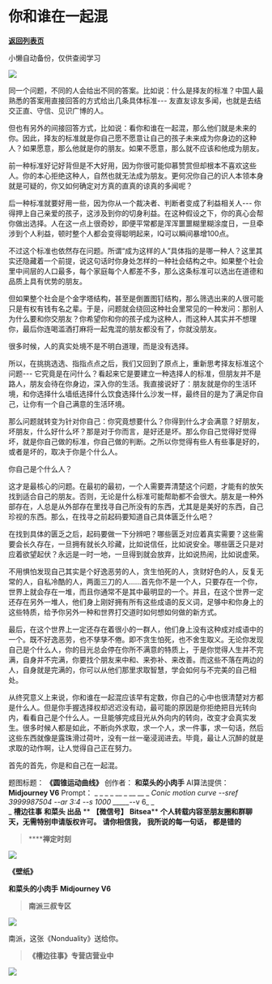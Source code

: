 # 你和谁在一起混

[**返回列表页**](/gzh/槽边往事)

小懒自动备份，仅供查阅学习

![](https://mmbiz.qpic.cn/mmbiz_jpg/Ia6gU9JNtkqKHBqCsQXRn4JDIwbc8doc7MYJboBdJr9dx3sgT9y22jbfU2e3icm3ezv1lnfQE34e83fmtsc57rQ/640?wx_fmt=jpeg&from;=appmsg)

同一个问题，不同的人会给出不同的答案。比如说：什么是择友的标准？中国人最熟悉的答案用直接回答的方式给出几条具体标准---
友直友谅友多闻，也就是去结交正直、守信、见识广博的人。

但也有另外的间接回答方式，比如说：看你和谁在一起混，那么他们就是未来的你。因此，择友的标准就是你自己愿不愿意让自己的孩子未来成为你身边的这种人？如果愿意，那么他就是你的朋友。如果不愿意，那么就不应该和他成为朋友。  

前一种标准好记好背但是不大好用，因为你很可能仰慕赞赏但却根本不喜欢这些人。你的本心拒绝这种人，自然也就无法成为朋友。更何况你自己的识人本领本身就是可疑的，你又如何确定对方真的直真的谅真的多闻呢？

后一种标准就要好用一些，因为你从一个裁决者、判断者变成了利益相关人---
你得押上自己亲爱的孩子，这涉及到你的切身利益。在这种假设之下，你的真心会帮你做出选择。人在这一点上很奇妙，即便平常都是浑浑噩噩糊里糊涂度日，一旦牵涉到个人利益，顿时整个人都会变得聪明起来，IQ可以瞬间暴增100点。  

不过这个标准也依然存在问题。所谓“成为这样的人”具体指的是哪一种人？这里其实还隐藏着一个前提，说这句话时你身处怎样的一种社会结构之中。如果整个社会里中间层的人口最多，每个家庭每个人都差不多，那么这条标准可以选出在道德和品质上具有优势的朋友。  

但如果整个社会是个金字塔结构，甚至是倒置图钉结构，那么筛选出来的人很可能只是有权有钱有名之辈。于是，问题就会绕回这种社会里常见的一种发问：那别人为什么要和你交朋友？你希望你和你的孩子成为这种人，而这种人其实并不想理你，最后你连喝滥酒打麻将一起鬼混的朋友都没有了，你就没朋友。

很多时候，人的真实处境不是不明白道理，而是没有选择。

所以，在挑挑选选、指指点点之后，我们又回到了原点上，重新思考择友标准这个问题---
它究竟是在问什么？看起来它是要建立一种选择人的标准，但朋友并不是路人，朋友会待在你身边，深入你的生活。我直接说好了：朋友就是你的生活环境，和你选择什么墙纸选择什么饮食选择什么沙发一样，最终目的是为了满足你自己，让你有一个自己满意的生活环境。  

那么问题就转变为针对你自己：你究竟想要什么？你得到什么才会满意？好朋友，坏朋友，什么好什么坏？那是对于你而言，是好还是坏。那么你自己觉得好觉得坏，就是你自己做的标准，你自己做的判断。之所以你觉得有些人有些事是好的，或者是坏的，取决于你是个什么人。

你自己是个什么人？  

这才是最核心的问题。在最初的最初，一个人需要弄清楚这个问题，才能有的放矢找到适合自己的朋友。否则，无论是什么标准可能帮助都不会很大。朋友是一种外部存在，人总是从外部存在里找寻自己所没有的东西，尤其是是美好的东西，自己珍视的东西。那么，在找寻之前起码要知道自己具体匮乏什么吧？  

在找到具体的匮乏之后，起码要做一下分辨吧？哪些匮乏对应着真实需要？这些需要会长久存在，一旦拥有就长久珍藏，比如说信任，比如说安全。哪些匮乏只是对应着欲望起伏？永远是一时一地，一旦得到就会放弃，比如说热闹，比如说虚荣。

不用惧怕发现自己其实是个好逸恶劳的人，贪生怕死的人，贪财好色的人，反复无常的人，自私冷酷的人，两面三刀的人......首先你不是一个人，只要存在一个你，世界上就会存在一堆，而且你通常不是其中最明显的一个。并且，在这个世界一定还存在另外一堆人，他们身上刚好拥有所有这些成语的反义词，足够中和你身上的这些特质，给予你另外一种和世界打交道时如何想如何做的新方式。  

最后，在这个世界上一定还存在着很小的一群人，他们身上没有这种成对成语中的一个。既不好逸恶劳，也不孳孳不倦。即不贪生怕死，也不舍生取义。无论你发现自己是个什么人，你的目光总会停在你所不满意的特质上，于是你觉得人生并不完满，自身并不完满，你要找个朋友来中和、来弥补、来改善。而这些不落在两边的人，自身就是完满的，你可以从他们那里求取智慧，学会如何与不完美的自己相处。

从终究意义上来说，你和谁在一起混应该早有定数，你自己的心中也很清楚对方都是什么人。但是你手握选择权却迟迟没有动，最可能的原因是你拒绝把目光转向内，看看自己是个什么人。一旦能够完成目光从外向内的转向，改变才会真实发生。很多时候人都是如此，不断向外求取，求一个人，求一件事，求一句话，然后这些东西就像是露珠滑过荷叶，没有一丝一毫浸润进去。毕竟，最让人沉醉的就是求取的动作啊，让人觉得自己正在努力。  

首先的首先，你是和自己在一起混。

  

题图标题： **《圆锥运动曲线》** 创作者： **和菜头的小肉手** AI算法提供： **Midjourney V6** Prompt： _ _ _ _
__ _ __ __ _ _Conic motion curve --sref 3999987504 --ar 3:4 --s 1000 _____-_-v
6_ _  
_ **槽边往事** **和菜头 出品** ** **【微信号】** **Bitsea**** **个人转载内容至朋友圈和群聊天，无需特别申请版权许可。**
**请你相信我，** **我所说的每一句话，** **都是错的**

>  ******禅定时刻**

![](https://mmbiz.qpic.cn/mmbiz_jpg/Ia6gU9JNtkqKHBqCsQXRn4JDIwbc8dock0kgGDN1IhPIbJmibtFCUVmP7fUPAnib2AEA3NsYMrJxmd3aSxz6yeBQ/640?wx_fmt=jpeg&from;=appmsg)

 **《壁纸》**

 **和菜头的小肉手** **Midjourney V6**  

>  **南派三叔专区**

![](https://mmbiz.qpic.cn/mmbiz_jpg/Ia6gU9JNtkqKHBqCsQXRn4JDIwbc8docVu94EYkXia5rLvcicqicuCwVYx4E7TaxfxtPDJUibo52HRR9m9BROodUPg/640?wx_fmt=jpeg&from;=appmsg)

南派，这张《Nonduality》送给你。

>  **《槽边往事》专营店营业中**

![](https://mmbiz.qpic.cn/mmbiz_jpg/Ia6gU9JNtkqKHBqCsQXRn4JDIwbc8docJalb7bxYVWEHb6XaTHaWsuLLPY4CcKBa36R90LVsDGQHLjTr86uWjg/640?wx_fmt=jpeg&from;=appmsg)

  

